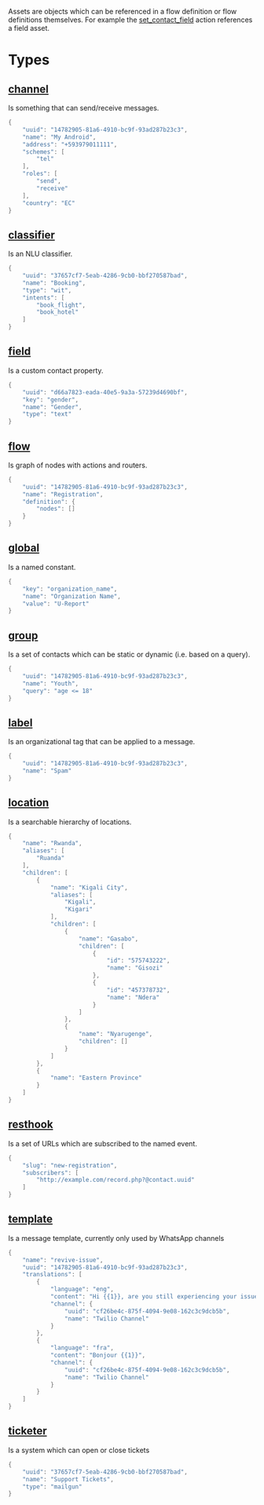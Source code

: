 Assets are objects which can be referenced in a flow definition or flow definitions themselves. For example 
the [set_contact_field](flows.html#action:set_contact_field) action references a field asset.

# Types

<div class="assets">
<h2 class="item_title"><a name="asset:channel" href="#asset:channel">channel</a></h2>

Is something that can send/receive messages.


```objectivec
{
    "uuid": "14782905-81a6-4910-bc9f-93ad287b23c3",
    "name": "My Android",
    "address": "+593979011111",
    "schemes": [
        "tel"
    ],
    "roles": [
        "send",
        "receive"
    ],
    "country": "EC"
}
```

<h2 class="item_title"><a name="asset:classifier" href="#asset:classifier">classifier</a></h2>

Is an NLU classifier.


```objectivec
{
    "uuid": "37657cf7-5eab-4286-9cb0-bbf270587bad",
    "name": "Booking",
    "type": "wit",
    "intents": [
        "book_flight",
        "book_hotel"
    ]
}
```

<h2 class="item_title"><a name="asset:field" href="#asset:field">field</a></h2>

Is a custom contact property.


```objectivec
{
    "uuid": "d66a7823-eada-40e5-9a3a-57239d4690bf",
    "key": "gender",
    "name": "Gender",
    "type": "text"
}
```

<h2 class="item_title"><a name="asset:flow" href="#asset:flow">flow</a></h2>

Is graph of nodes with actions and routers.


```objectivec
{
    "uuid": "14782905-81a6-4910-bc9f-93ad287b23c3",
    "name": "Registration",
    "definition": {
        "nodes": []
    }
}
```

<h2 class="item_title"><a name="asset:global" href="#asset:global">global</a></h2>

Is a named constant.


```objectivec
{
    "key": "organization_name",
    "name": "Organization Name",
    "value": "U-Report"
}
```

<h2 class="item_title"><a name="asset:group" href="#asset:group">group</a></h2>

Is a set of contacts which can be static or dynamic (i.e. based on a query).


```objectivec
{
    "uuid": "14782905-81a6-4910-bc9f-93ad287b23c3",
    "name": "Youth",
    "query": "age <= 18"
}
```

<h2 class="item_title"><a name="asset:label" href="#asset:label">label</a></h2>

Is an organizational tag that can be applied to a message.


```objectivec
{
    "uuid": "14782905-81a6-4910-bc9f-93ad287b23c3",
    "name": "Spam"
}
```

<h2 class="item_title"><a name="asset:location" href="#asset:location">location</a></h2>

Is a searchable hierarchy of locations.


```objectivec
{
    "name": "Rwanda",
    "aliases": [
        "Ruanda"
    ],
    "children": [
        {
            "name": "Kigali City",
            "aliases": [
                "Kigali",
                "Kigari"
            ],
            "children": [
                {
                    "name": "Gasabo",
                    "children": [
                        {
                            "id": "575743222",
                            "name": "Gisozi"
                        },
                        {
                            "id": "457378732",
                            "name": "Ndera"
                        }
                    ]
                },
                {
                    "name": "Nyarugenge",
                    "children": []
                }
            ]
        },
        {
            "name": "Eastern Province"
        }
    ]
}
```

<h2 class="item_title"><a name="asset:resthook" href="#asset:resthook">resthook</a></h2>

Is a set of URLs which are subscribed to the named event.


```objectivec
{
    "slug": "new-registration",
    "subscribers": [
        "http://example.com/record.php?@contact.uuid"
    ]
}
```

<h2 class="item_title"><a name="asset:template" href="#asset:template">template</a></h2>

Is a message template, currently only used by WhatsApp channels


```objectivec
{
    "name": "revive-issue",
    "uuid": "14782905-81a6-4910-bc9f-93ad287b23c3",
    "translations": [
        {
            "language": "eng",
            "content": "Hi {{1}}, are you still experiencing your issue?",
            "channel": {
                "uuid": "cf26be4c-875f-4094-9e08-162c3c9dcb5b",
                "name": "Twilio Channel"
            }
        },
        {
            "language": "fra",
            "content": "Bonjour {{1}}",
            "channel": {
                "uuid": "cf26be4c-875f-4094-9e08-162c3c9dcb5b",
                "name": "Twilio Channel"
            }
        }
    ]
}
```

<h2 class="item_title"><a name="asset:ticketer" href="#asset:ticketer">ticketer</a></h2>

Is a system which can open or close tickets


```objectivec
{
    "uuid": "37657cf7-5eab-4286-9cb0-bbf270587bad",
    "name": "Support Tickets",
    "type": "mailgun"
}
```


</div>
